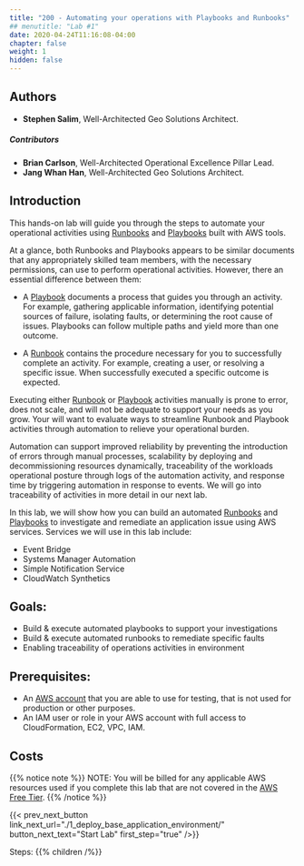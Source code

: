 ```yaml
---
title: "200 - Automating your operations with Playbooks and Runbooks"
## menutitle: "Lab #1"
date: 2020-04-24T11:16:08-04:00
chapter: false
weight: 1
hidden: false
---
```


## Authors
* **Stephen Salim**, Well-Architected Geo Solutions Architect.

##### Contributors
* **Brian Carlson**, Well-Architected Operational Excellence Pillar Lead.
* **Jang Whan Han**, Well-Architected Geo Solutions Architect.

## Introduction

This hands-on lab will guide you through the steps to automate your operational activities using  [Runbooks](https://wa.aws.amazon.com/wat.concept.runbook.en.html) and [Playbooks](https://wa.aws.amazon.com/wat.concept.playbook.en.html) built with AWS tools.

At a glance, both Runbooks and Playbooks appears to be similar documents that any appropriately skilled team members, with the necessary permissions, can use to perform operational activities. However, there an essential difference between them:

* A [Playbook](https://wa.aws.amazon.com/wellarchitected/2020-07-02T19-33-23/wat.concept.playbook.en.html) documents a process that guides you through an activity. For example, gathering applicable information, identifying potential sources of failure, isolating faults, or determining the root cause of issues. Playbooks can follow multiple paths and yield more than one outcome. 

* A [Runbook](https://wa.aws.amazon.com/wat.concept.runbook.en.html) contains the procedure necessary for you to successfully complete an activity. For example, creating a user, or resolving a specific issue. When successfully executed a specific outcome is expected.

Executing either [Runbook](https://wa.aws.amazon.com/wat.concept.runbook.en.html) or [Playbook](https://wa.aws.amazon.com/wat.concept.playbook.en.html)  activities manually is prone to error, does not scale, and will not be adequate to support your needs as you grow. Your will want to evaluate ways to streamline Runbook and Playbook activities through automation to relieve your operational burden. 

Automation can support improved reliability by preventing the introduction of errors through manual processes, scalability by deploying and decommissioning resources dynamically, traceability of the workloads operational posture through logs of the automation activity, and response time by triggering automation in response to events. We will go into traceability of activities in more detail in our next lab.


In this lab, we will show how you can build an automated [Runbooks](https://wa.aws.amazon.com/wat.concept.runbook.en.html) and [Playbooks](https://wa.aws.amazon.com/wat.concept.playbook.en.html) to investigate and remediate an application issue using AWS services. Services we will use in this lab include:

* Event Bridge
* Systems Manager Automation
* Simple Notification Service
* CloudWatch Synthetics

## Goals: 

* Build & execute automated playbooks to support your investigations
* Build & execute automated runbooks to remediate specific faults
* Enabling traceability of operations activities in environment


## Prerequisites:
* An [AWS account](https://portal.aws.amazon.com/gp/aws/developer/registration/index.html) that you are able to use for testing, that is not used for production or other purposes.  
* An IAM user or role in your AWS account with full access to CloudFormation, EC2, VPC, IAM.  

## Costs
{{% notice note %}}
NOTE: You will be billed for any applicable AWS resources used if you complete this lab that are not covered in the [AWS Free Tier](https://aws.amazon.com/free/).
{{% /notice %}}

{{< prev_next_button link_next_url="./1_deploy_base_application_environment/" button_next_text="Start Lab" first_step="true" />}}

Steps:
{{% children  /%}}
